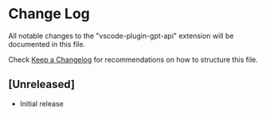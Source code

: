 # Change Log

All notable changes to the "vscode-plugin-gpt-api" extension will be documented in this file.

Check [Keep a Changelog](http://keepachangelog.com/) for recommendations on how to structure this file.

## [Unreleased]

- Initial release